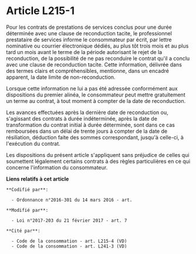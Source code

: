 # Article L215-1

Pour les contrats de prestations de services conclus pour une durée déterminée avec une clause de reconduction tacite, le
professionnel prestataire de services informe le consommateur par écrit, par lettre nominative ou courrier électronique
dédiés, au plus tôt trois mois et au plus tard un mois avant le terme de la période autorisant le rejet de la reconduction,
de la possibilité de ne pas reconduire le contrat qu'il a conclu avec une clause de reconduction tacite. Cette information,
délivrée dans des termes clairs et compréhensibles, mentionne, dans un encadré apparent, la date limite de non-reconduction.

Lorsque cette information ne lui a pas été adressée conformément aux dispositions du premier alinéa, le consommateur peut
mettre gratuitement un terme au contrat, à tout moment à compter de la date de reconduction.

Les avances effectuées après la dernière date de reconduction ou, s'agissant des contrats à durée indéterminée, après la date
de transformation du contrat initial à durée déterminée, sont dans ce cas remboursées dans un délai de trente jours à compter
de la date de résiliation, déduction faite des sommes correspondant, jusqu'à celle-ci, à l'exécution du contrat.

Les dispositions du présent article s'appliquent sans préjudice de celles qui soumettent légalement certains contrats à des
règles particulières en ce qui concerne l'information du consommateur.

**Liens relatifs à cet article**

	**Codifié par**:

	  - Ordonnance n°2016-301 du 14 mars 2016 - art.

	**Modifié par**:

	  - Loi n°2017-203 du 21 février 2017 - art. 7

	**Cité par**:

	  - Code de la consommation - art. L215-4 (VD)
	  - Code de la consommation - art. L241-3 (VD)

